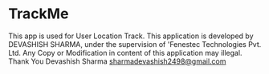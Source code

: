 # TrackMe
This app is used for User Location Track.
This application is developed by DEVASHISH SHARMA, under the supervision of 'Fenestec Technologies Pvt. Ltd. 
Any Copy or Modification in content of this application may illegal.
Thank You 
Devashish Sharma
sharmadevashish2498@gmail.com
